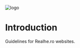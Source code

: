 ![logo](https://realhe.ro/img/logo.svg "Realhe.ro")

# Introduction

Guidelines for Realhe.ro websites.